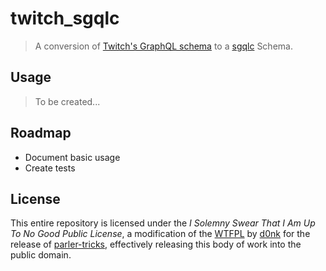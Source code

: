 # twitch_sgqlc
> A conversion of [Twitch's GraphQL schema](https://github.com/SuperSonicHub1/twitch-graphql-api) to a [sgqlc](https://github.com/profusion/sgqlc) Schema.

## Usage
> To be created...

## Roadmap
* Document basic usage
* Create tests

## License
This entire repository is licensed under the *I Solemny Swear That I Am Up To No Good Public License*, a modification of the [WTFPL](http://www.wtfpl.net/) by [d0nk](https://github.com/d0nk) for the release of [parler-tricks](https://github.com/d0nk/parler-tricks), effectively releasing this body of work into the public domain.
